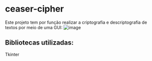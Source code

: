 # ceaser-cipher

Este projeto tem por função realizar a criptografia e descriptografia de textos por meio de uma GUI:
![image](https://github.com/gabrielgreco1/ceaser-cipher/assets/110870588/d99dcc6d-8a91-4479-a1c8-63f6fd25ace3)

## Bibliotecas utilizadas:
Tkinter 
